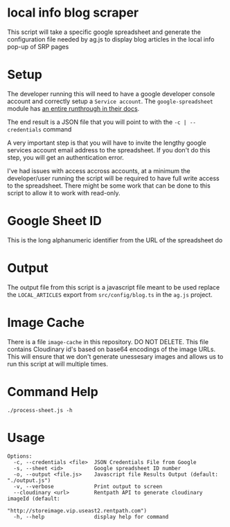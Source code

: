 # local info blog scraper

This script will take a specific google spreadsheet and generate the configuration 
file needed by ag.js to display blog articles in the local info pop-up of SRP pages

# Setup

The developer running this will need to have a google developer console account
and correctly setup a `Service account`. The `google-spreadsheet` module has
[an entire runthrough in their docs](https://theoephraim.github.io/node-google-spreadsheet/#/getting-started/authentication).

The end result is a JSON file that you will point to with the `-c | --credentials` command

A very important step is that you will have to invite the lengthy google services account email address to
the spreadsheet. If you don't do this step, you will get an authentication error.

I've had issues with access accross accounts, at a minimum the developer/user running the script 
will be required to have full write access to the spreadsheet. There might be some work that can 
be done to this script to allow it to work with read-only.

# Google Sheet ID

This is the long alphanumeric identifier from the URL of the spreadsheet do

# Output

The output file from this script is a javascript file meant to be used replace the 
`LOCAL_ARTICLES` export from `src/config/blog.ts` in the `ag.js` project.

# Image Cache

There is a file `image-cache` in this repository. DO NOT DELETE. This file contains Cloudinary
id's based on base64 encodings of the image URLs. This will ensure that we don't generate unessesary images
and allows us to run this script at will multiple times.

# Command Help

```
./process-sheet.js -h
```

# Usage

```
Options:
  -c, --credentials <file>  JSON Credentials File from Google
  -s, --sheet <id>          Google spreadsheet ID number
  -o, --output <file.js>    Javascript file Results Output (default: "./output.js")
  -v, --verbose             Print output to screen
  --cloudinary <url>        Rentpath API to generate cloudinary imageId (default:
                            "http://storeimage.vip.useast2.rentpath.com")
  -h, --help                display help for command

```
